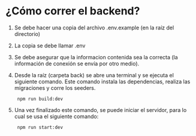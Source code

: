 # ¿Cómo correr el backend?

1. Se debe hacer una copia del archivo .env.example (en la raíz del directorio)
2. La copia se debe llamar .env
3. Se debe asegurar que la informacion contenida sea la correcta (la información de conexión se envía por otro medio).
4. Desde la raíz (carpeta back) se abre una terminal y se ejecuta el siguiente comando. Este comando instala las dependencias, realiza las migraciones y corre los seeders.

        npm run build:dev

5. Una vez finalizado este comando, se puede iniciar el servidor, para lo cual se usa el siguiente comando:

        npm run start:dev
